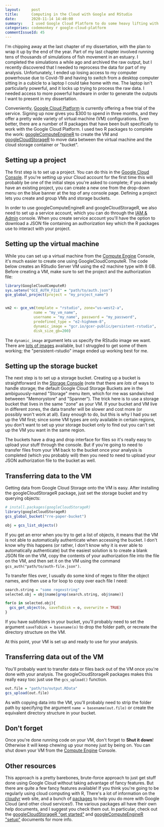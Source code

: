 ```yaml
---
layout:     post
title:      Computing in the Cloud with Google and RStudio
date:       2020-11-14 14:40:00
summary:    I used Google Cloud Platform to do some heavy lifting with R. Here's a quick guide to get started.
categories: codemonkey r google-cloud-platform
commentIssueId: 45
---
```


I'm chipping away at the last chapter of my dissertation, with the plan
to wrap it up by the end of the year. Part of my last chapter involved 
running tens of thousands of simulations of fish movement in an estuary.
I completed the simulations a while ago and archived the raw output, but
I recently discovered that I needed to reprocess the data for part of my
analysis. Unfortunately, I ended up losing access to my computer
powerhouse due to Covid-19 and having to switch from a desktop computer
sitting in a cubicle to a laptop I could take home with me. The laptop 
isn't particularly powerful, and it locks up trying to process the raw
data. I needed access to more powerful hardware in order to generate 
the outputs I want to present in my dissertation.

Conveniently,
[Google Cloud Platform](https://cloud.google.com/)
is currently offering a free trial of the service.
Signing up now gives you $300 to spend in three months, and they offer
a pretty wide variety of virtual machine (VM) configurations. Even
better, there are a number of R packages that have been built
specifically to work with the Google Cloud Platform. I used two R
packages to complete the work:
[googleComputeEngineR](https://cloud.r-project.org/package=googleComputeEngineR) 
to create the VM and
[googleCloudStorageR](https://cran.r-project.org/package=googleCloudStorageR)
to move data between the virtual machine and the cloud storage 
container or "bucket".


## Setting up a project

The first step is to set up a project. You can do this in the
[Google Cloud Console](https://console.cloud.google.com/). If
you're setting up your Cloud account for the first time this will
probably be one of the initial steps you're asked to complete; if
you already have an existing project, you can create a new one from
the drop-down menu on the blue banner at the top of any console page.
Defining a project lets you create and group VMs and storage buckets.

In order to use googleComputeEngineR and googleCloudStorageR, we also
need to set up a service account, which you can do through the 
[IAM & Admin](https://console.cloud.google.com/iam-admin/serviceaccounts)
console. When you create service account you'll have the option to download
a JSON file containing an authorization key which the R packages use to 
interact with your project.


## Setting up the virtual machine

While you can set up a virtual machine from the 
[Compute Engine](https://console.cloud.google.com/compute/instances)
Console,
it's much easier to create one using GoogleCloudComputeR. The code below
creates an RStudio Server VM using the e2 machine type with 8 GB. Before
creating a VM, make sure to set the project and the authorization file:

```r
library(GoogleCloudComputeR)
sys.setenv("GCE_AUTH_FILE" = "path/to/auth.json")
gce_global_project(project = "my_project_name")


vm2 <- gce_vm(template = "rstudio", zone="us-west2-a",
             name = "my_vm_name",
             username = "my_name", password = "my_password",  
             predefined_type = "e2-highmem-8",
             dynamic_image = "gcr.io/gcer-public/persistent-rstudio",
             disk_size_gb=200)
```

The `dynamic_image` argument lets us specify the RStudio image we want. There are 
[lots of images](https://console.cloud.google.com/gcr/images/gcer-public)
available, but I struggled to get some of them working; the 
"persistent-rstudio" image ended up working best for me.


## Setting up the storage bucket

The next step is to set up a storage bucket. Creating up a bucket is
straightforward in the 
[Storage Console](https://console.cloud.google.com/storage/browser)
(note that there are *lots* of ways to handle storage; the default
Google Cloud Storage Buckets are in the ambiguously-named "Storage"
menu item, which for me was sandwiched betweeen "Memorystore" and 
"Spanner"). The trick here is to use a storage bucket that lives in 
the same "zone" as your VM. If your bucket and VM live in different
zones, the data transfer will be slower and cost more (or possibly
won't work at all). Easy enough to do, but this
is why I had you set up the VM first; since some VM types are
only available in certain regions, you don't want to set up your 
storage bucket only to find out you can't set up the VM you want in
the same region.

The buckets have a drag and drop interface for files so it's really 
easy to upload your stuff through the console. But if you're going 
to need to transfer files from your VM back to the bucket once your 
analysis is completed (which you probably will) then you need to 
need to upload your JSON authorization file to the bucket as well.


## Transferring data to the VM

Getting data from Google Cloud Storage onto the VM is easy. 
After installing the googleCloudStorageR package, just set
the storage bucket and try querying objects:

```r
# install.packages(googleCloudStorageR)
library(googleCloudStorageR)
gcs_global_bucket("rre-paper-bucket")

obj = gcs_list_objects()
```

If you get an error when you try to get a list of objects, it
means that the VM is not able to automatically authenticate
when accessing the bucket. I don't know why this happens (or
rather, I don't know why it is ever able to automatically 
authenticate) but the easiest solution is to create a blank
JSON file on the VM, copy the contents of your authorization
file into the file on the VM, and then set it on the VM using
the command `gcs_auth("path/to/auth-file.json")`.

To transfer files over, I usually do some kind of regex to
filter the object names, and then use a for loop to copy over
each file I need:

```r
search.string = "some regexstring"
selected.obj = obj$name[grep(search.string, obj$name)]

for(o in selected.obj){
  gcs_get_object(o, saveToDisk = o, overwrite = TRUE)
}
```

If you have subfolders in your bucket, you'll probably need
to set the argument `saveToDisk = basename(o)` to drop the
folder path, or recreate the directory structure on the VM.


At this point, your VM is set up and ready to use for your
analysis.

## Transferring data out of the VM

You'll probably want to transfer data or files back out of the 
VM once you're done with your analysis. The googleCloudStorageR
packages makes this really easy too: just use the `gcs_upload()`
function.


```r
out.file = "path/to/output.RData" 
gcs_upload(out.file)
```

As with copying data into the VM, you'll probably need to strip the
folder path by specifying the argument `name = basename(out.file)`
or create the equivalent directory structure in your bucket.

## Don't forget

Once you're done running code on your VM, don't forget to **Shut it down**!
Otherwise it will keep chewing up your money just by being on. You can shut
down your VM from the
[Compute Engine](https://console.cloud.google.com/compute/instances)
Console.


## Other resources

This approach is a pretty barebones, brute-force approach to just 
get stuff done using Google Cloud without taking advantage of
fancy features. But there are quite a few fancy features available!
If you think you're going to be regularly using cloud computing with R,
There's a lot of information on the [cloudyr](http://cloudyr.github.io/)
web site, and a bunch of [packages](http://cloudyr.github.io/packages/index.html)
to help you do more with Google Cloud (and other cloud services!). 
The various packages all have their own help documents, and I suggest you check them
out. In particular, check out the
[googleCloudStorageR "get started"](http://code.markedmondson.me/googleCloudStorageR/articles/googleCloudStorageR.html)
and 
[googleComputeEngineR "setup"](https://cloudyr.github.io/googleComputeEngineR/articles/installation-and-authentication.html)
documents for more info.
